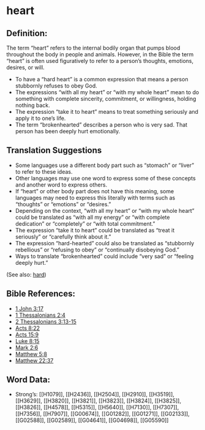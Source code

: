 # heart

## Definition:

The term “heart” refers to the internal bodily organ that pumps blood throughout the body in people and animals. However, in the Bible the term “heart” is often used figuratively to refer to a person’s thoughts, emotions, desires, or will.

* To have a “hard heart” is a common expression that means a person stubbornly refuses to obey God.
* The expressions “with all my heart” or “with my whole heart” mean to do something with complete sincerity, commitment, or willingness, holding nothing back.
* The expression “take it to heart” means to treat something seriously and apply it to one’s life.
* The term “brokenhearted” describes a person who is very sad. That person has been deeply hurt emotionally.

## Translation Suggestions

* Some languages use a different body part such as “stomach” or “liver” to refer to these ideas.
* Other languages may use one word to express some of these concepts and another word to express others.
* If “heart” or other body part does not have this meaning, some languages may need to express this literally with terms such as “thoughts” or “emotions” or “desires.”
* Depending on the context, “with all my heart” or “with my whole heart” could be translated as “with all my energy” or “with complete dedication” or “completely” or “with total commitment.”
* The expression “take it to heart” could be translated as “treat it seriously” or “carefully think about it.”
* The expression “hard-hearted” could also be translated as “stubbornly rebellious” or “refusing to obey” or “continually disobeying God.”
* Ways to translate “brokenhearted” could include “very sad” or “feeling deeply hurt.”

(See also: [hard](../other/hard.md))

## Bible References:

* [1 John 3:17](rc://en/tn/help/1jn/03/17)
* [1 Thessalonians 2:4](rc://en/tn/help/1th/02/04)
* [2 Thessalonians 3:13-15](rc://en/tn/help/2th/03/13)
* [Acts 8:22](rc://en/tn/help/act/08/22)
* [Acts 15:9](rc://en/tn/help/act/15/09)
* [Luke 8:15](rc://en/tn/help/luk/08/15)
* [Mark 2:6](rc://en/tn/help/mrk/02/06)
* [Matthew 5:8](rc://en/tn/help/mat/05/08)
* [Matthew 22:37](rc://en/tn/help/mat/22/37)

## Word Data:

* Strong’s: [[H1079]], [[H2436]], [[H2504]], [[H2910]], [[H3519]], [[H3629]], [[H3820]], [[H3821]], [[H3823]], [[H3824]], [[H3825]], [[H3826]], [[H4578]], [[H5315]], [[H5640]], [[H7130]], [[H7307]], [[H7356]], [[H7907]], [[G00674]], [[G01282]], [[G01271]], [[G02133]], [[G02588]], [[G02589]], [[G04641]], [[G04698]], [[G05590]]
